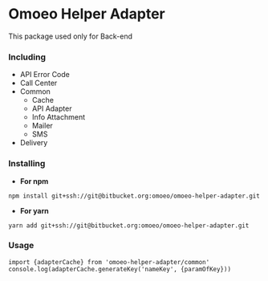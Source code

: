# Omoeo Helper Adapter

This package used only for Back-end

### Including

* API Error Code
* Call Center
* Common
    * Cache
    * API Adapter
    * Info Attachment
    * Mailer
    * SMS
* Delivery

### Installing

* **For npm**

```
npm install git+ssh://git@bitbucket.org:omoeo/omoeo-helper-adapter.git
```
  * **For yarn**
```
yarn add git+ssh://git@bitbucket.org:omoeo/omoeo-helper-adapter.git
```

### Usage

```
import {adapterCache} from 'omoeo-helper-adapter/common'
console.log(adapterCache.generateKey('nameKey', {paramOfKey}))
```
